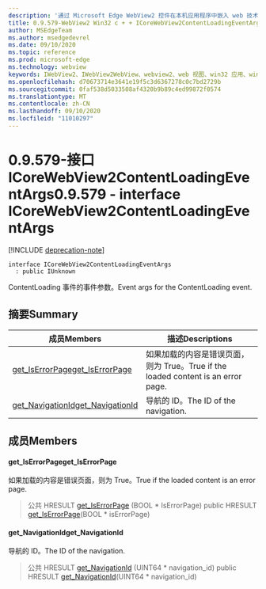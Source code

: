 ```yaml
---
description: '通过 Microsoft Edge WebView2 控件在本机应用程序中嵌入 web 技术 (HTML、CSS 和 JavaScript) '
title: 0.9.579-WebView2 Win32 c + + ICoreWebView2ContentLoadingEventArgs
author: MSEdgeTeam
ms.author: msedgedevrel
ms.date: 09/10/2020
ms.topic: reference
ms.prod: microsoft-edge
ms.technology: webview
keywords: IWebView2、IWebView2WebView、webview2、web 视图、win32 应用、win32、edge、ICoreWebView2、ICoreWebView2Controller、浏览器控件、边缘 html、ICoreWebView2ContentLoadingEventArgs
ms.openlocfilehash: d70673714e3641e19f5c3d6367278c0c7bd2729b
ms.sourcegitcommit: 0faf538d5033508af4320b9b89c4ed99872f0574
ms.translationtype: MT
ms.contentlocale: zh-CN
ms.lasthandoff: 09/10/2020
ms.locfileid: "11010297"
---
```

# <span data-ttu-id="f1054-104">0.9.579-接口 ICoreWebView2ContentLoadingEventArgs</span><span class="sxs-lookup"><span data-stu-id="f1054-104">0.9.579 - interface ICoreWebView2ContentLoadingEventArgs</span></span> 

[!INCLUDE [deprecation-note](../../includes/deprecation-note.md)]

```
interface ICoreWebView2ContentLoadingEventArgs
  : public IUnknown
```

<span data-ttu-id="f1054-105">ContentLoading 事件的事件参数。</span><span class="sxs-lookup"><span data-stu-id="f1054-105">Event args for the ContentLoading event.</span></span>

## <span data-ttu-id="f1054-106">摘要</span><span class="sxs-lookup"><span data-stu-id="f1054-106">Summary</span></span>

 <span data-ttu-id="f1054-107">成员</span><span class="sxs-lookup"><span data-stu-id="f1054-107">Members</span></span>                        | <span data-ttu-id="f1054-108">描述</span><span class="sxs-lookup"><span data-stu-id="f1054-108">Descriptions</span></span>
--------------------------------|---------------------------------------------
[<span data-ttu-id="f1054-109">get_IsErrorPage</span><span class="sxs-lookup"><span data-stu-id="f1054-109">get_IsErrorPage</span></span>](#get_iserrorpage) | <span data-ttu-id="f1054-110">如果加载的内容是错误页面，则为 True。</span><span class="sxs-lookup"><span data-stu-id="f1054-110">True if the loaded content is an error page.</span></span>
[<span data-ttu-id="f1054-111">get_NavigationId</span><span class="sxs-lookup"><span data-stu-id="f1054-111">get_NavigationId</span></span>](#get_navigationid) | <span data-ttu-id="f1054-112">导航的 ID。</span><span class="sxs-lookup"><span data-stu-id="f1054-112">The ID of the navigation.</span></span>

## <span data-ttu-id="f1054-113">成员</span><span class="sxs-lookup"><span data-stu-id="f1054-113">Members</span></span>

#### <span data-ttu-id="f1054-114">get_IsErrorPage</span><span class="sxs-lookup"><span data-stu-id="f1054-114">get_IsErrorPage</span></span> 

<span data-ttu-id="f1054-115">如果加载的内容是错误页面，则为 True。</span><span class="sxs-lookup"><span data-stu-id="f1054-115">True if the loaded content is an error page.</span></span>

> <span data-ttu-id="f1054-116">公共 HRESULT [get_IsErrorPage](#get_iserrorpage) (BOOL \* IsErrorPage) </span><span class="sxs-lookup"><span data-stu-id="f1054-116">public HRESULT [get_IsErrorPage](#get_iserrorpage)(BOOL \* isErrorPage)</span></span>

#### <span data-ttu-id="f1054-117">get_NavigationId</span><span class="sxs-lookup"><span data-stu-id="f1054-117">get_NavigationId</span></span> 

<span data-ttu-id="f1054-118">导航的 ID。</span><span class="sxs-lookup"><span data-stu-id="f1054-118">The ID of the navigation.</span></span>

> <span data-ttu-id="f1054-119">公共 HRESULT [get_NavigationId](#get_navigationid) (UINT64 \* navigation_id) </span><span class="sxs-lookup"><span data-stu-id="f1054-119">public HRESULT [get_NavigationId](#get_navigationid)(UINT64 \* navigation_id)</span></span>

